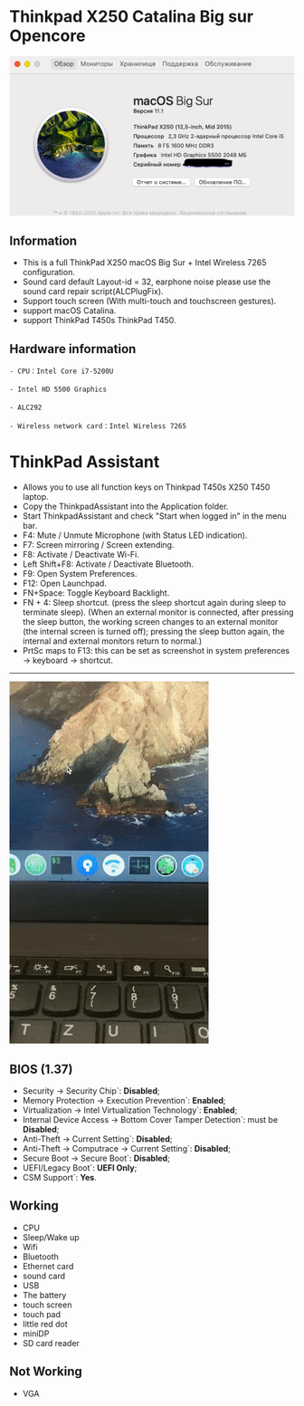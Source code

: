 # Thinkpad X250 Catalina Big sur Opencore
![Thismachine](./picture/Thismachine.png)

## Information

- This is a full ThinkPad X250 macOS Big Sur + Intel Wireless 7265 configuration.
- Sound card default Layout-id = 32, earphone noise please use the sound card repair script(ALCPlugFix).
- Support touch screen (With multi-touch and touchscreen gestures).
- support macOS Catalina.
- support ThinkPad T450s ThinkPad T450.

## Hardware information

```  
- CPU：Intel Core i7-5200U

- Intel HD 5500 Graphics 

- ALC292

- Wireless network card：Intel Wireless 7265
```

# ThinkPad Assistant 
- Allows you to use all function keys on Thinkpad T450s X250 T450 laptop.
- Copy the ThinkpadAssistant into the Application folder.
- Start ThinkpadAssistant and check "Start when logged in" in the menu bar.
- F4: Mute / Unmute Microphone (with Status LED indication).
- F7: Screen mirroring / Screen extending.
- F8: Activate / Deactivate Wi-Fi.
- Left Shift+F8: Activate / Deactivate Bluetooth.
- F9: Open System Preferences.
- F12: Open Launchpad.
- FN+Space: Toggle Keyboard Backlight.
- FN + 4: Sleep shortcut.
  (press the sleep shortcut again during sleep to terminate sleep).
  (When an external monitor is connected, after pressing the sleep button, the working screen changes to an external monitor (the internal screen is turned off); pressing the sleep button again, the internal and external monitors return to normal.)
- PrtSc maps to F13: this can be set as screenshot in system preferences -> keyboard -> shortcut.
-----------------------------------------------------------------------------------------------------------------
![demo](./picture/demo.gif)

## BIOS (1.37)
-  Security -> Security Chip`: **Disabled**;
-  Memory Protection -> Execution Prevention`: **Enabled**;
-  Virtualization -> Intel Virtualization Technology`: **Enabled**;
-  Internal Device Access -> Bottom Cover Tamper Detection`: must be **Disabled**;
-  Anti-Theft -> Current Setting`: **Disabled**;
-  Anti-Theft -> Computrace -> Current Setting`: **Disabled**;
-  Secure Boot -> Secure Boot`: **Disabled**;
-  UEFI/Legacy Boot`: **UEFI Only**;
-  CSM Support`: **Yes**.

## Working
- CPU
- Sleep/Wake up
- Wifi
- Bluetooth
- Ethernet card
- sound card
- USB
- The battery
- touch screen
- touch pad
- little red dot
- miniDP
- SD card reader

## Not Working
- VGA
